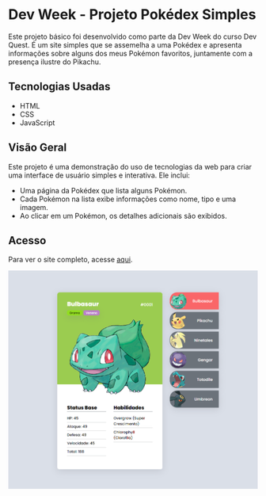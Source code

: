 # Dev Week - Projeto Pokédex Simples

Este projeto básico foi desenvolvido como parte da Dev Week do curso Dev Quest. É um site simples que se assemelha a uma Pokédex e apresenta informações sobre alguns dos meus Pokémon favoritos, juntamente com a presença ilustre do Pikachu.

## Tecnologias Usadas

- HTML
- CSS
- JavaScript

## Visão Geral

Este projeto é uma demonstração do uso de tecnologias da web para criar uma interface de usuário simples e interativa. Ele inclui:

- Uma página da Pokédex que lista alguns Pokémon.
- Cada Pokémon na lista exibe informações como nome, tipo e uma imagem.
- Ao clicar em um Pokémon, os detalhes adicionais são exibidos.

## Acesso

Para ver o site completo, acesse [aqui](https://liniec.github.io/PokedexDevWeek/).

<img src = "./src/images/PrintScreen.png" alt= "Prévia Pokédex">
